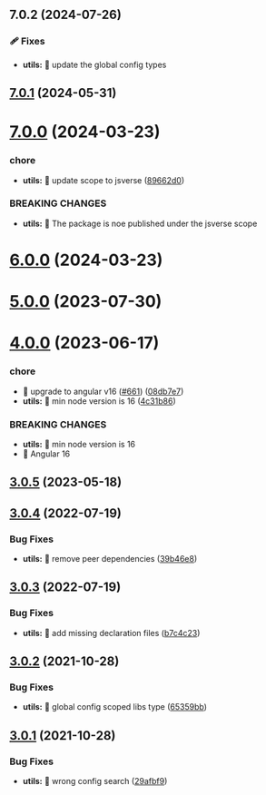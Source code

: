 ## 7.0.2 (2024-07-26)


### 🩹 Fixes

- **utils:** 🐛 update the global config types

## [7.0.1](https://github.com/ngneat/transloco/compare/transloco-utils-7.0.0...transloco-utils-7.0.1) (2024-05-31)

# [7.0.0](https://github.com/jsverse/transloco/compare/transloco-utils-6.0.0...transloco-utils-7.0.0) (2024-03-23)

### chore

- **utils:** 🤖 update scope to jsverse ([89662d0](https://github.com/jsverse/transloco/commit/89662d0d950d233bed5502fa7a182f42cdad2838))

### BREAKING CHANGES

- **utils:** 🧨 The package is noe published under the jsverse scope

# [6.0.0](https://github.com/jsverse/transloco/compare/transloco-utils-5.0.0...transloco-utils-6.0.0) (2024-03-23)

# [5.0.0](https://github.com/jsverse/transloco/compare/transloco-utils-4.0.0...transloco-utils-5.0.0) (2023-07-30)

# [4.0.0](https://github.com/jsverse/transloco/compare/transloco-utils-3.0.5...transloco-utils-4.0.0) (2023-06-17)

### chore

- 🤖 upgrade to angular v16 ([#661](https://github.com/jsverse/transloco/issues/661)) ([08db7e7](https://github.com/jsverse/transloco/commit/08db7e7d1f64846fa0b07123dee8ff5bff20b4f0))
- **utils:** 🤖 min node version is 16 ([4c31b86](https://github.com/jsverse/transloco/commit/4c31b865ec57786ea961a414ef07510532afcddc))

### BREAKING CHANGES

- **utils:** 🧨 min node version is 16
- 🧨 Angular 16

## [3.0.5](https://github.com/jsverse/transloco/compare/transloco-utils-3.0.4...transloco-utils-3.0.5) (2023-05-18)

## [3.0.4](https://github.com/jsverse/transloco/compare/transloco-utils-3.0.3...transloco-utils-3.0.4) (2022-07-19)

### Bug Fixes

- **utils:** 🐛 remove peer dependencies ([39b46e8](https://github.com/jsverse/transloco/commit/39b46e871ddf73ac8e23ce3e169ba9c09c8c9f97))

## [3.0.3](https://github.com/jsverse/transloco/compare/transloco-utils-3.0.2...transloco-utils-3.0.3) (2022-07-19)

### Bug Fixes

- **utils:** 🐛 add missing declaration files ([b7c4c23](https://github.com/jsverse/transloco/commit/b7c4c23ba2c9b337615166f94106b416a4ed0377))

## [3.0.2](https://github.com/jsverse/transloco/compare/transloco-utils-3.0.1...transloco-utils-3.0.2) (2021-10-28)

### Bug Fixes

- **utils:** 🐛 global config scoped libs type ([65359bb](https://github.com/jsverse/transloco/commit/65359bb503a94dea9ff24b16fe2e06a3bb15cffc))

## [3.0.1](https://github.com/jsverse/transloco/compare/transloco-utils-3.0.0...transloco-utils-3.0.1) (2021-10-28)

### Bug Fixes

- **utils:** 🐛 wrong config search ([29afbf9](https://github.com/jsverse/transloco/commit/29afbf9164607c7e941451031a8f6bf426ff3a6d))
